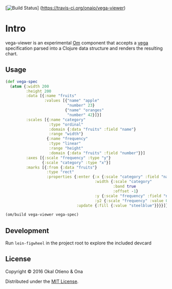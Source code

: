 [![Build Status](https://travis-ci.org/onaio/vega-viewer.svg?branch=master)]
(https://travis-ci.org/onaio/vega-viewer)

# Intro

vega-viewer is an experimental [Om](https://github.com/omcljs/om) component that
accepts a [vega](https://github.com/vega/vega) specification parsed into a
Clojure data structure and renders the resulting chart.

## Usage

```clojure
(def vega-spec
  (atom {:width 200
         :height 200
         :data [{:name "fruits"
                 :values [{"name" "apple"
                           "number" 23}
                          {"name" "oranges"
                           "number" 42}]}]
         :scales [{:name "category"
                   :type "ordinal"
                   :domain {:data "fruits" :field "name"}
                   :range "width"}
                  {:name "frequency"
                   :type "linear"
                   :range "height"
                   :domain {:data "fruits" :field "number"}}]
         :axes [{:scale "frequency" :type "y"}
                {:scale "category" :type "x"}]
         :marks [{:from {:data "fruits"}
                  :type "rect"
                  :properties {:enter {:x {:scale "category" :field "name"}
                                       :width {:scale "category"
                                               :band true
                                               :offset -1}
                                       :y {:scale "frequency" :field "number"}
                                       :y2 {:scale "frequency" :value 0}}
                               :update {:fill {:value "steelblue"}}}}]}))

(om/build vega-viewer vega-spec)
```

## Development

Run `lein-figwheel` in the project root to explore the included devcard

## License

Copyright © 2016 Okal Otieno & Ona

Distributed under the [MIT License](https://opensource.org/licenses/MIT).
